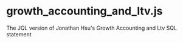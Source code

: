 # growth_accounting_and_ltv.js
The JQL version of Jonathan Hsu's Growth Accounting and Ltv SQL statement

